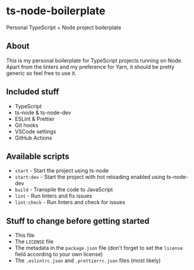 # ts-node-boilerplate

Personal TypeScript + Node project boilerplate

## About

This is my personal boilerplate for TypeScript projects running on Node. Apart from the linters and my preference for Yarn, it should be pretty generic so feel free to use it.

## Included stuff

-   TypeScript
-   ts-node & ts-node-dev
-   ESLint & Prettier
-   Git hooks
-   VSCode settings
-   GitHub Actions

## Available scripts

-   `start` - Start the project using ts-node
-   `start:dev` - Start the project with hot reloading enabled using ts-node-dev
-   `build` - Transpile the code to JavaScript
-   `lint` - Run linters and fix issues
-   `lint:check` - Run linters and check for issues

## Stuff to change before getting started

-   This file
-   The `LICENSE` file
-   The metadata in the `package.json` file (don't forget to set the `license` field according to your own license)
-   The `.eslintrc.json` and `.prettierrc.json` files (most likely)
